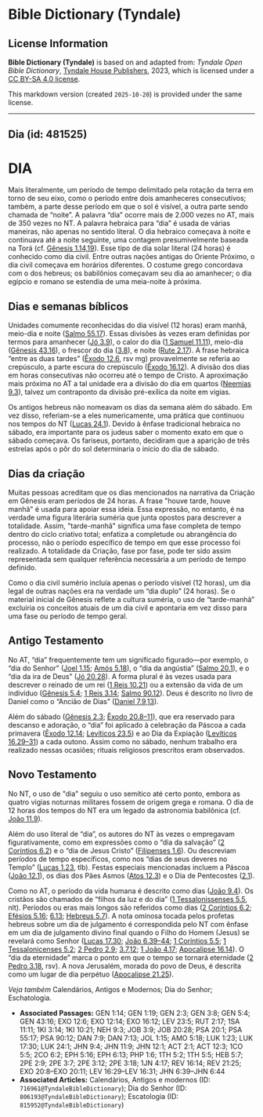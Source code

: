 # Bible Dictionary (Tyndale)

## License Information

**Bible Dictionary (Tyndale)** is based on and adapted from: _Tyndale Open Bible Dictionary_, [Tyndale House Publishers](https://tyndaleopenresources.com/), 2023, which is licensed under a [CC BY-SA 4.0 license](https://creativecommons.org/licenses/by-sa/4.0/legalcode.en).

This markdown version (created `2025-10-20`) is provided under the same license.



--------------------------------

## Dia (id: 481525)

DIA
===

Mais literalmente, um período de tempo delimitado pela rotação da terra em torno de seu eixo, como o período entre dois amanheceres consecutivos; também, a parte desse período em que o sol é visível, a outra parte sendo chamada de “noite”. A palavra “dia” ocorre mais de 2\.000 vezes no AT, mais de 350 vezes no NT. A palavra hebraica para “dia” é usada de várias maneiras, não apenas no sentido literal. O dia hebraico começava à noite e continuava até a noite seguinte, uma contagem presumivelmente baseada na Torá (cf. [Gênesis 1\.14,19](https://ref.ly/Gen1:14,Gen1:19)). Esse tipo de dia solar literal (24 horas) é conhecido como dia civil. Entre outras nações antigas do Oriente Próximo, o dia civil começava em horários diferentes. O costume grego concordava com o dos hebreus; os babilônios começavam seu dia ao amanhecer; o dia egípcio e romano se estendia de uma meia\-noite à próxima.

Dias e semanas bíblicos
-----------------------

Unidades comumente reconhecidas do dia visível (12 horas) eram manhã, meio\-dia e noite ([Salmo 55\.17](https://ref.ly/Ps55:17)). Essas divisões às vezes eram definidas por termos para amanhecer ([Jó 3\.9](https://ref.ly/Job3:9)), o calor do dia ([1 Samuel 11\.11](https://ref.ly/1Sam11:11)), meio\-dia ([Gênesis 43\.16](https://ref.ly/Gen43:16)), o frescor do dia ([3\.8](https://ref.ly/Gen3:8)), e noite ([Rute 2\.17](https://ref.ly/Ruth2:17)). A frase hebraica “entre as duas tardes” ([Êxodo 12\.6](https://ref.ly/Exod12:6), rsv mg) provavelmente se referia ao crepúsculo, a parte escura do crepúsculo ([Êxodo 16\.12](https://ref.ly/Exod16:12)). A divisão dos dias em horas consecutivas não ocorreu até o tempo de Cristo. A aproximação mais próxima no AT a tal unidade era a divisão do dia em quartos ([Neemias 9\.3](https://ref.ly/Neh9:3)), talvez um contraponto da divisão pré\-exílica da noite em vigias.

Os antigos hebreus não nomeavam os dias da semana além do sábado. Em vez disso, referiam\-se a eles numericamente, uma prática que continuou nos tempos do NT ([Lucas 24\.1](https://ref.ly/Luke24:1)). Devido à ênfase tradicional hebraica no sábado, era importante para os judeus saber o momento exato em que o sábado começava. Os fariseus, portanto, decidiram que a aparição de três estrelas após o pôr do sol determinaria o início do dia de sábado.

Dias da criação
---------------

Muitas pessoas acreditam que os dias mencionados na narrativa da Criação em Gênesis eram períodos de 24 horas. A frase "houve tarde, houve manhã" é usada para apoiar essa ideia. Essa expressão, no entanto, é na verdade uma figura literária suméria que junta opostos para descrever a totalidade. Assim, "tarde\-manhã" significa uma fase completa de tempo dentro do ciclo criativo total; enfatiza a completude ou abrangência do processo, não o período específico de tempo em que esse processo foi realizado. A totalidade da Criação, fase por fase, pode ter sido assim representada sem qualquer referência necessária a um período de tempo definido.

Como o dia civil sumério incluía apenas o período visível (12 horas), um dia legal de outras nações era na verdade um “dia duplo” (24 horas). Se o material inicial de Gênesis reflete a cultura suméria, o uso de “tarde\-manhã” excluiria os conceitos atuais de um dia civil e apontaria em vez disso para uma fase ou período de tempo geral.

Antigo Testamento
-----------------

No AT, “dia” frequentemente tem um significado figurado—por exemplo, o “dia do Senhor” ([Joel 1\.15](https://ref.ly/Joel1:15); [Amós 5\.18](https://ref.ly/Amos5:18)), o “dia da angústia” ([Salmo 20\.1](https://ref.ly/Ps20:1)), e o “dia da ira de Deus” ([Jó 20\.28](https://ref.ly/Job20:28)). A forma plural é às vezes usada para descrever o reinado de um rei ([1 Reis 10\.21](https://ref.ly/1Kgs10:21)) ou a extensão da vida de um indivíduo ([Gênesis 5\.4](https://ref.ly/Gen5:4); [1 Reis 3\.14](https://ref.ly/1Kgs3:14); [Salmo 90\.12](https://ref.ly/Ps90:12)). Deus é descrito no livro de Daniel como o “Ancião de Dias” ([Daniel 7\.9,13](https://ref.ly/Dan7:9,Dan7:13)).

Além do sábado ([Gênesis 2\.3](https://ref.ly/Gen2:3); [Êxodo 20\.8–11](https://ref.ly/Exod20:8-Exod20:11)), que era reservado para descanso e adoração, o “dia” foi aplicado à celebração da Páscoa a cada primavera ([Êxodo 12\.14](https://ref.ly/Exod12:14); [Levíticos 23\.5](https://ref.ly/Lev23:5)) e ao Dia da Expiação ([Levíticos 16\.29–31](https://ref.ly/Lev16:29-Lev16:31)) a cada outono. Assim como no sábado, nenhum trabalho era realizado nessas ocasiões; rituais religiosos prescritos eram observados.

Novo Testamento
---------------

No NT, o uso de "dia" seguiu o uso semítico até certo ponto, embora as quatro vigias noturnas militares fossem de origem grega e romana. O dia de 12 horas dos tempos do NT era um legado da astronomia babilônica (cf. [João 11\.9](https://ref.ly/John11:9)).

Além do uso literal de “dia”, os autores do NT às vezes o empregavam figurativamente, como em expressões como o “dia da salvação” ([2 Coríntios 6\.2](https://ref.ly/2Cor6:2)) e o “dia de Jesus Cristo” ([Filipenses 1\.6](https://ref.ly/Phil1:6)). Ou descreviam períodos de tempo específicos, como nos “dias de seus deveres no Templo” ([Lucas 1\.23](https://ref.ly/Luke1:23), tlb). Festas especiais mencionadas incluem a Páscoa ([João 12\.1](https://ref.ly/John12:1)), os dias dos Pães Asmos ([Atos 12\.3](https://ref.ly/Acts12:3)) e o Dia de Pentecostes ([2\.1](https://ref.ly/Acts2:1)).

Como no AT, o período da vida humana é descrito como dias ([João 9\.4](https://ref.ly/John9:4)). Os cristãos são chamados de “filhos da luz e do dia” ([1 Tessalonissenses 5\.5](https://ref.ly/1Thess5:5), nlt). Períodos ou eras mais longos são referidos como dias ([2 Coríntios 6\.2](https://ref.ly/2Cor6:2); [Efésios 5\.16](https://ref.ly/Eph5:16); [6\.13](https://ref.ly/Eph6:13); [Hebreus 5\.7](https://ref.ly/Heb5:7)). A nota ominosa tocada pelos profetas hebreus sobre um dia de julgamento é correspondida pelo NT com ênfase em um dia de julgamento divino final quando o Filho do Homem (Jesus) se revelará como Senhor ([Lucas 17\.30](https://ref.ly/Luke17:30); [João 6\.39–44](https://ref.ly/John6:39-John6:44); [1 Coríntios 5\.5](https://ref.ly/1Cor5:5); [1 Tessalonicenses 5\.2](https://ref.ly/1Thess5:2); [2 Pedro 2\.9](https://ref.ly/2Pet2:9); [3\.7,12](https://ref.ly/2Pet3:7,2Pet3:12); [1 João 4\.17](https://ref.ly/1John4:17); [Apocalipse 16\.14](https://ref.ly/Rev16:14)). O “dia da eternidade” marca o ponto em que o tempo se tornará eternidade ([2 Pedro 3\.18](https://ref.ly/2Pet3:18), rsv). A nova Jerusalém, morada do povo de Deus, é descrita como um lugar de dia perpétuo ([Apocalipse 21\.25](https://ref.ly/Rev21:25)).

*Veja também* Calendários, Antigos e Modernos; Dia do Senhor; Eschatologia.

* **Associated Passages:** GEN 1:14; GEN 1:19; GEN 2:3; GEN 3:8; GEN 5:4; GEN 43:16; EXO 12:6; EXO 12:14; EXO 16:12; LEV 23:5; RUT 2:17; 1SA 11:11; 1KI 3:14; 1KI 10:21; NEH 9:3; JOB 3:9; JOB 20:28; PSA 20:1; PSA 55:17; PSA 90:12; DAN 7:9; DAN 7:13; JOL 1:15; AMO 5:18; LUK 1:23; LUK 17:30; LUK 24:1; JHN 9:4; JHN 11:9; JHN 12:1; ACT 2:1; ACT 12:3; 1CO 5:5; 2CO 6:2; EPH 5:16; EPH 6:13; PHP 1:6; 1TH 5:2; 1TH 5:5; HEB 5:7; 2PE 2:9; 2PE 3:7; 2PE 3:12; 2PE 3:18; 1JN 4:17; REV 16:14; REV 21:25; EXO 20:8–EXO 20:11; LEV 16:29–LEV 16:31; JHN 6:39–JHN 6:44
* **Associated Articles:** Calendários, Antigos e modernos (ID: `716961@TyndaleBibleDictionary`); Dia do Senhor (ID: `806193@TyndaleBibleDictionary`); Escatologia (ID: `815952@TyndaleBibleDictionary`)

